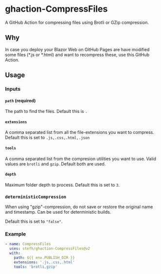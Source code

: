 # ghaction-CompressFiles

A GitHub Action for compressing files using Brotli or GZip compression.

## Why

In case you deploy your Blazor Web on GitHub Pages are have modified some files (*.js or *.html) and want to recompress these, use this GitHub Action.

## Usage

### Inputs

#### `path` (required)

The path to find the files. Default this is `.`

#### `extensions`

A comma separated list from all the file-extensions you want to compress. Default this is set to `.js,.css,.html,.json`

#### `tools`

A comma separated list from the compresion utilities you want to use. Valid values are `brotli` and `gzip`. Default both are used.

#### `depth`

Maximum folder depth to process. Default this is set to `3`.

### `deterministicCompression`

When using "gzip"-compression, do not save or restore the original name and timestamp. 
Can be used for deterministic builds.

Default this is set to `"false"`.

### Example

``` yml
- name: CompressFiles
  uses: stefh/ghaction-CompressFiles@v2
  with:
    path: ${{ env.PUBLISH_DIR }}
    extensions: '.js,.css,.html'
    tools: 'brotli,gzip'
```